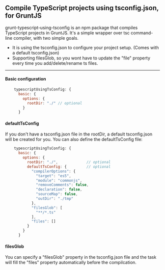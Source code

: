 ## Compile TypeScript projects using tsconfig.json, for GruntJS
grunt-typescript-using-tsconfig is an npm package that compiles TypeScript projects in GruntJS. It's a simple wrapper over tsc command-line compiler, with two simple goals.

* It is using the tsconfig.json to configure your project setup. (Comes with a default tsconfig.json)
* Supporting filesGlob, so you wont have to update the "file" property every time you add/delete/rename ts files.
- - - -

#### Basic configuration
```js
    typescriptUsingTsConfig: {
      basic: {
        options: {
          rootDir: "./" // optional
        }
      }
```

#### defaultTsConfig
If you don't have a tsconfig.json file in the rootDir, a default tsconfig.json will be created for you. You can also define the defaultTsConfig file:

```js
    typescriptUsingTsConfig: {
      basic: {
        options: {
          rootDir: "./",             // optional
          defaultTsConfig: {         // optional
            "compilerOptions": {
              "target": "es5",
              "module": "commonjs",
              "removeComments": false,
              "declaration": false,
              "sourceMap": false,
              "outDir": "./tmp"
            },
            "filesGlob": [
              "**/*.ts"
            ],
            "files": []
          }
        }
      }
```

#### filesGlob
You can specify a "filesGlob" property in the tsconfig.json file and the task will fill the "files" property automatically before the compilcation.


